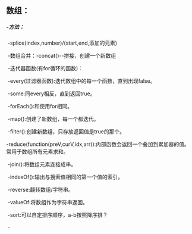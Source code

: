 ## 数组：

##### -方法：

​	-splice(index,number)/(start,end,添加的元素)

​	-数组合并：-concat()--拼接，创建一个新数组

​	-迭代器函数(有for循环的函数)：

​		-every(过滤器函数):迭代数组中的每一个函数，直到出现false。

​		-some:同every相反，直到返回true。

​		-forEach():和使用for相同。

​		-map():创建了新数组，每一个都迭代。

​		-filter():创建新数组，只存放返回值是true的那个。

​		-reduce(function(preV,curV,idx,arr)):内部函数会返回一个叠加到累加器的值。常用于数组所有元素求和。

​	-join():将数组元素连接成串。

​	-indexOf():输出与搜索值相同的第一个值的索引。

​	-reverse:翻转数组/字符串。

​	-valueOf:将数组作为字符串返回。

​	-sort:可以自定排序顺序，a-b按照降序排？

​	-